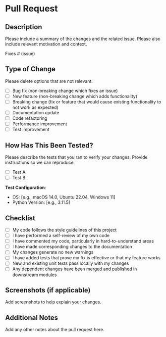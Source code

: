 # Pull Request

## Description
Please include a summary of the changes and the related issue. Please also include relevant motivation and context.

Fixes # (issue)

## Type of Change
Please delete options that are not relevant.

- [ ] Bug fix (non-breaking change which fixes an issue)
- [ ] New feature (non-breaking change which adds functionality)
- [ ] Breaking change (fix or feature that would cause existing functionality to not work as expected)
- [ ] Documentation update
- [ ] Code refactoring
- [ ] Performance improvement
- [ ] Test improvement

## How Has This Been Tested?
Please describe the tests that you ran to verify your changes. Provide instructions so we can reproduce.

- [ ] Test A
- [ ] Test B

**Test Configuration**:
- OS: [e.g., macOS 14.0, Ubuntu 22.04, Windows 11]
- Python Version: [e.g., 3.11.5]

## Checklist
- [ ] My code follows the style guidelines of this project
- [ ] I have performed a self-review of my own code
- [ ] I have commented my code, particularly in hard-to-understand areas
- [ ] I have made corresponding changes to the documentation
- [ ] My changes generate no new warnings
- [ ] I have added tests that prove my fix is effective or that my feature works
- [ ] New and existing unit tests pass locally with my changes
- [ ] Any dependent changes have been merged and published in downstream modules

## Screenshots (if applicable)
Add screenshots to help explain your changes.

## Additional Notes
Add any other notes about the pull request here.

